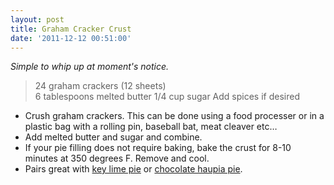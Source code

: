 ```yaml
---
layout: post
title: Graham Cracker Crust
date: '2011-12-12 00:51:00'
---
```


*Simple to whip up at moment's notice.*

> 24 graham crackers (12 sheets)  
6 tablespoons melted butter
1/4 cup sugar
Add spices if desired

* Crush graham crackers. This can be done using a food processer or in a plastic bag with a rolling pin, baseball bat, meat cleaver etc…
* Add melted butter and sugar and combine.
* If your pie filling does not require baking, bake the crust for 8-10 minutes at 350 degrees F. Remove and cool.
* Pairs great with [key lime pie](/key-lime-pie/) or [chocolate haupia pie](/hawaiian-chocolate-haupia-pie/).